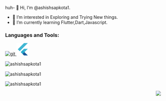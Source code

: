 huh- 👋 Hi, I’m @ashishsapkota1.
- 👀 I’m interested in Exploring and Trying New things.
- 🌱 I’m currently learning Flutter,Dart,Javascript.

<!-- Languages and Tools -->
<h3 align="left">Languages and Tools:</h3>

<p align="left">
 
 <!--Git-->
  <a href="https://git-scm.com/" target="_blank" rel="noreferrer">
    <img src="https://www.vectorlogo.zone/logos/git-scm/git-scm-icon.svg" alt="git" width="40" height="40"/>
  </a>
<!--Flutter-->
  <a href="https://developer.mozilla.org/en-US/docs/Web/JavaScript" target="_blank" rel="noreferrer">
    <img src="https://raw.githubusercontent.com/devicons/devicon/master/icons/flutter/flutter-original.svg" alt="javascript" width="40" height="40"/>
  </a>
 
 

 
</p>

<p align="left">
<img align="center" src="https://github-readme-stats.vercel.app/api/top-langs?username=ashishsapkota1&show_icons=true&theme=dark&locale=en&layout=compact" alt="ashishsapkota1" />
</p>

<p align="left">
<img align="center" src="https://github-readme-stats.vercel.app/api?username=ashishsapkota1&show_icons=true&theme=dark&locale=en" alt="ashishsapkota1" />
</p>

<p align="left">
  <img align="center" src="https://github-readme-streak-stats.herokuapp.com/?user=ashishsapkota1&theme=dark&locale=en" alt="ashishsapkota1" />
</p>

<p alight="right">
<img align="right" src="https://komarev.com/ghpvc/?username=ashishsapkota1&style=plastic&color=blue" />
</p>

<!---
ashishsapkota1/ashishsapkota1 is a ✨ special ✨ repository because its `README.md` (this file) appears on your GitHub profile.
You can click the Preview link to take a look at your changes.
--->
